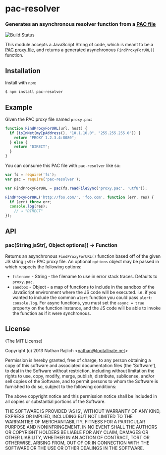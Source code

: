 pac-resolver
============
### Generates an asynchronous resolver function from a [PAC file][pac-wikipedia]
[![Build Status](https://travis-ci.org/TooTallNate/node-pac-resolver.png?branch=master)](https://travis-ci.org/TooTallNate/node-pac-resolver)


This module accepts a JavaScript String of code, which is meant to be a
[PAC proxy file][pac-wikipedia], and returns a generated asynchronous
`FindProxyForURL()` function.


Installation
------------

Install with `npm`:

``` bash
$ npm install pac-resolver
```


Example
-------

Given the PAC proxy file named `proxy.pac`:

``` js
function FindProxyForURL(url, host) {
  if (isInNet(myIpAddress(), "10.1.10.0", "255.255.255.0")) {
    return "PROXY 1.2.3.4:8080";
  } else {
    return "DIRECT";
  }
}
```

You can consume this PAC file with `pac-resolver` like so:

``` js
var fs = require('fs');
var pac = require('pac-resolver');

var FindProxyForURL = pac(fs.readFileSync('proxy.pac', 'utf8'));

FindProxyForURL('http://foo.com/', 'foo.com', function (err, res) {
  if (err) throw err;
  console.log(res);
    // → "DIRECT"
});
```


API
---

### pac(String jsStr[, Object options]) → Function

Returns an asynchronous `FindProxyForURL()` function based off of the given JS
string `jsStr` PAC proxy file. An optional `options` object may be passed in which
respects the following options:

 * `filename` - String - the filename to use in error stack traces. Defaults to `proxy.pac`.
 * `sandbox` - Object - a map of functions to include in the sandbox of the
 JavaScript environment where the JS code will be executed. i.e. if you wanted to
 include the common `alert` function you could pass `alert: console.log`. For
 async functions, you must set the `async = true` property on the function
 instance, and the JS code will be able to invoke the function as if it were
 synchronous.


License
-------

(The MIT License)

Copyright (c) 2013 Nathan Rajlich &lt;nathan@tootallnate.net&gt;

Permission is hereby granted, free of charge, to any person obtaining
a copy of this software and associated documentation files (the
'Software'), to deal in the Software without restriction, including
without limitation the rights to use, copy, modify, merge, publish,
distribute, sublicense, and/or sell copies of the Software, and to
permit persons to whom the Software is furnished to do so, subject to
the following conditions:

The above copyright notice and this permission notice shall be
included in all copies or substantial portions of the Software.

THE SOFTWARE IS PROVIDED 'AS IS', WITHOUT WARRANTY OF ANY KIND,
EXPRESS OR IMPLIED, INCLUDING BUT NOT LIMITED TO THE WARRANTIES OF
MERCHANTABILITY, FITNESS FOR A PARTICULAR PURPOSE AND NONINFRINGEMENT.
IN NO EVENT SHALL THE AUTHORS OR COPYRIGHT HOLDERS BE LIABLE FOR ANY
CLAIM, DAMAGES OR OTHER LIABILITY, WHETHER IN AN ACTION OF CONTRACT,
TORT OR OTHERWISE, ARISING FROM, OUT OF OR IN CONNECTION WITH THE
SOFTWARE OR THE USE OR OTHER DEALINGS IN THE SOFTWARE.

[pac-file-docs]: https://web.archive.org/web/20070602031929/http://wp.netscape.com/eng/mozilla/2.0/relnotes/demo/proxy-live.html
[pac-wikipedia]: http://wikipedia.org/wiki/Proxy_auto-config
